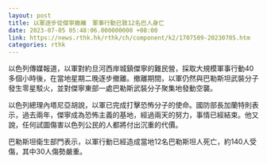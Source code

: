 ```yaml
---
layout: post
title: 以軍逐步從傑寧撤離　軍事行動已致12名巴人身亡
date: 2023-07-05 05:48:06.000000000 +08:00
link: https://news.rthk.hk/rthk/ch/component/k2/1707509-20230705.htm
categories: rthk
---
```


以色列傳媒報道，以軍對約旦河西岸城鎮傑寧的難民營，採取大規模軍事行動40多個小時後，在當地星期二晚逐步撤離。撤離期間，以軍仍然與巴勒斯坦武裝分子發生零星駁火，並對傑寧東部一處巴勒斯武裝分子聚集地發動空襲。

以色列總理內塔尼亞胡說，以軍已完成打擊恐怖分子的使命。國防部長加蘭特則表示，過去兩年，傑寧成為恐怖主義的基地，經過兩天的努力，事情已經結束。他又說，任何試圖傷害以色列公民的人都將付出沉重的代價。

巴勒斯坦衛生部門表示，以軍行動已經造成當地12名巴勒斯坦人死亡，約140人受傷，其中30人傷勢嚴重。

